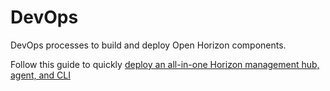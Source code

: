# DevOps

DevOps processes to build and deploy Open Horizon components.

Follow this guide to quickly [deploy an all-in-one Horizon management hub, agent, and CLI](https://open-horizon.github.io/docs/devops/)
